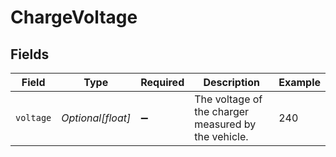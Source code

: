 # ChargeVoltage


## Fields

| Field                                               | Type                                                | Required                                            | Description                                         | Example                                             |
| --------------------------------------------------- | --------------------------------------------------- | --------------------------------------------------- | --------------------------------------------------- | --------------------------------------------------- |
| `voltage`                                           | *Optional[float]*                                   | :heavy_minus_sign:                                  | The voltage of the charger measured by the vehicle. | 240                                                 |
